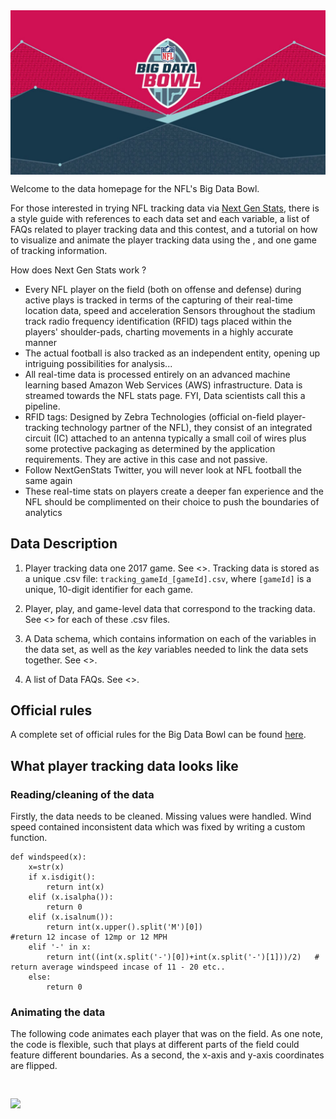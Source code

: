 
<img src="extras/bdb.jpg" align="center" />

Welcome to the data homepage for the NFL's Big Data Bowl.

For those interested in trying NFL tracking data via [Next Gen Stats](https://nextgenstats.nfl.com/), there is a style guide with references to each data set and each variable, a list of FAQs related to player tracking data and this contest, and a tutorial on how to visualize and animate the player tracking data using the , and one game of tracking information.

How does Next Gen Stats work ?

* Every NFL player on the field (both on offense and defense) during active plays is tracked in terms of the capturing of their real-time location data, speed and acceleration
Sensors throughout the stadium track radio frequency identification (RFID) tags placed within the players' shoulder-pads, charting movements in a highly accurate manner
* The actual football is also tracked as an independent entity, opening up intriguing possibilities for analysis...
* All real-time data is processed entirely on an advanced machine learning based Amazon Web Services (AWS) infrastructure. Data is streamed towards the NFL stats page. FYI, Data scientists call this a pipeline.
* RFID tags: Designed by Zebra Technologies (official on-field player-tracking technology partner of the NFL), they consist of an integrated circuit (IC) attached to an antenna typically a small coil of wires plus some protective packaging as determined by the application requirements. They are active in this case and not passive.
* Follow NextGenStats Twitter, you will never look at NFL football the same again
* These real-time stats on players create a deeper fan experience and the NFL should be complimented on their choice to push the boundaries of analytics

Data Description
-------------------------------

1.  Player tracking data one 2017 game. See <>. Tracking data is stored as a unique .csv file: `tracking_gameId_[gameId].csv`, where `[gameId]` is a unique, 10-digit identifier for each game.

2.  Player, play, and game-level data that correspond to the tracking data. See <> for each of these .csv files.

3.  A Data schema, which contains information on each of the variables in the data set, as well as the *key* variables needed to link the data sets together. See <>.

4.  A list of Data FAQs. See <>.


Official rules
--------------

A complete set of official rules for the Big Data Bowl can be found [here](http://ops.nfl.com/big-data-bowl).

What player tracking data looks like
------------------------------------


### Reading/cleaning of the data

Firstly, the data needs to be cleaned. Missing values were handled. Wind speed contained inconsistent data which was fixed by writing a custom function.

``` 
def windspeed(x):
    x=str(x)
    if x.isdigit():
        return int(x)
    elif (x.isalpha()):
        return 0
    elif (x.isalnum()):
        return int(x.upper().split('M')[0])                             #return 12 incase of 12mp or 12 MPH
    elif '-' in x:
        return int((int(x.split('-')[0])+int(x.split('-')[1]))/2)   # return average windspeed incase of 11 - 20 etc..
    else:
        return 0
```

### Animating the data

The following code animates each player that was on the field. As one note, the code is flexible, such that plays at different parts of the field could feature different boundaries. As a second, the x-axis and y-axis coordinates are flipped.

``` 


```

![](man/figures/README-unnamed-chunk-3-1.gif)
